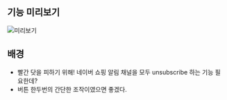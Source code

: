 ## 기능 미리보기

![미리보기](https://github.com/user-attachments/assets/7e8c4758-000d-4302-a19a-878303e5cd44)


## 배경

- 빨간 닷을 피하기 위해! 네이버 쇼핑 알림 채널을 모두 unsubscribe 하는 기능 필요한데?
- 버튼 한두번의 간단한 조작이였으면 좋겠다.

